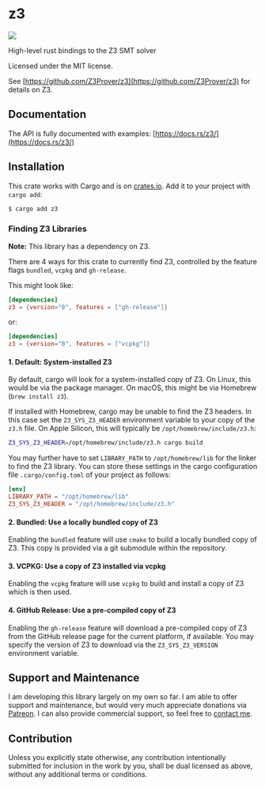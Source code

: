 # z3

[![](https://img.shields.io/crates/v/z3.svg)](https://crates.io/crates/z3)

High-level rust bindings to the Z3 SMT solver

Licensed under the MIT license.

See [https://github.com/Z3Prover/z3](https://github.com/Z3Prover/z3) for details on Z3.

## Documentation

The API is fully documented with examples:
[https://docs.rs/z3/](https://docs.rs/z3/)

## Installation

This crate works with Cargo and is on
[crates.io](https://crates.io/crates/z3).
Add it to your project with `cargo add`:

```bash 
$ cargo add z3
```

### Finding Z3 Libraries

**Note:** This library has a dependency on Z3.

There are 4 ways for this crate to currently find Z3, controlled by the feature
flags `bundled`, `vcpkg` and `gh-release`.

This might look like:

```toml
[dependencies]
z3 = {version="0", features = ["gh-release"]}
```

or:

```toml
[dependencies]
z3 = {version="0", features = ["vcpkg"]}
```

#### 1. Default: System-installed Z3

By default, cargo will look for a system-installed copy of Z3.
On Linux, this would be via the package manager. On macOS, this
might be via Homebrew (`brew install z3`).

If installed with Homebrew, cargo may be unable to find the Z3 headers. In this
case set the `Z3_SYS_Z3_HEADER` environment variable to your copy of the `z3.h`
file. On Apple Silicon, this will typically be `/opt/homebrew/include/z3.h`:

```bash
Z3_SYS_Z3_HEADER=/opt/homebrew/include/z3.h cargo build
```

You may further have to set `LIBRARY_PATH` to `/opt/homebrew/lib` for the linker
to find the Z3 library. You can store these settings in the cargo configuration
file `.cargo/config.toml` of your project as follows: 

```toml
[env]
LIBRARY_PATH = "/opt/homebrew/lib"
Z3_SYS_Z3_HEADER = "/opt/homebrew/include/z3.h"
```


#### 2. Bundled: Use a locally bundled copy of Z3

Enabling the `bundled` feature will use `cmake` to build a
locally bundled copy of Z3. This copy is provided via a git
submodule within the repository.

#### 3. VCPKG: Use a copy of Z3 installed via vcpkg

Enabling the `vcpkg` feature will use `vcpkg` to build and
install a copy of Z3 which is then used.

#### 4. GitHub Release: Use a pre-compiled copy of Z3

Enabling the `gh-release` feature will download a pre-compiled
copy of Z3 from the GitHub release page for the current platform,
if available. You may specify the version of Z3 to download via the
`Z3_SYS_Z3_VERSION` environment variable.

## Support and Maintenance

I am developing this library largely on my own so far. I am able
to offer support and maintenance, but would very much appreciate
donations via [Patreon](https://patreon.com/endoli). I can also
provide commercial support, so feel free to
[contact me](mailto:bruce.mitchener@gmail.com).

## Contribution

Unless you explicitly state otherwise, any contribution
intentionally submitted for inclusion in the work by you,
shall be dual licensed as above, without any additional
terms or conditions.
